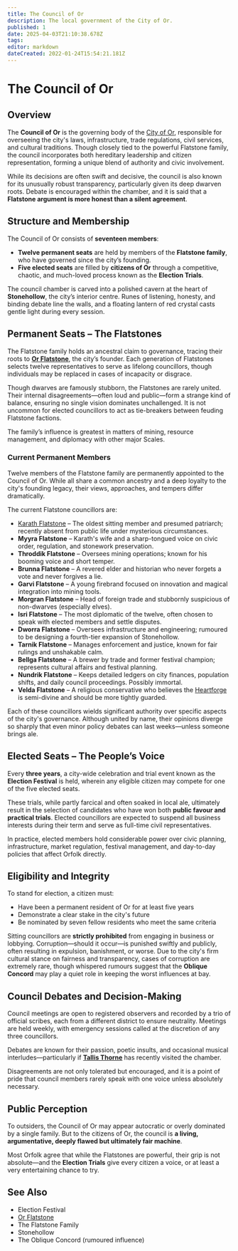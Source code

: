 ```yaml
---
title: The Council of Or
description: The local government of the City of Or.
published: 1
date: 2025-04-03T21:10:38.678Z
tags: 
editor: markdown
dateCreated: 2022-01-24T15:54:21.181Z
---
```


# The Council of Or

## Overview
The **Council of Or** is the governing body of the [City of Or](/location/settlement/city/city-of-or.md), responsible for overseeing the city's laws, infrastructure, trade regulations, civil services, and cultural traditions. Though closely tied to the powerful Flatstone family, the council incorporates both hereditary leadership and citizen representation, forming a unique blend of authority and civic involvement.

While its decisions are often swift and decisive, the council is also known for its unusually robust transparency, particularly given its deep dwarven roots. Debate is encouraged within the chamber, and it is said that a **Flatstone argument is more honest than a silent agreement**.

## Structure and Membership
The Council of Or consists of **seventeen members**:
- **Twelve permanent seats** are held by members of the **Flatstone family**, who have governed since the city’s founding.
- **Five elected seats** are filled by **citizens of Or** through a competitive, chaotic, and much-loved process known as the **Election Trials**.

The council chamber is carved into a polished cavern at the heart of **Stonehollow**, the city’s interior centre. Runes of listening, honesty, and binding debate line the walls, and a floating lantern of red crystal casts gentle light during every session.

## Permanent Seats – The Flatstones
The Flatstone family holds an ancestral claim to governance, tracing their roots to **[Or Flatstone](/location/settlement/city/city-of-or/local/or-flatstone.md)**, the city’s founder. Each generation of Flatstones selects twelve representatives to serve as lifelong councillors, though individuals may be replaced in cases of incapacity or disgrace.

Though dwarves are famously stubborn, the Flatstones are rarely united. Their internal disagreements—often loud and public—form a strange kind of balance, ensuring no single vision dominates unchallenged. It is not uncommon for elected councillors to act as tie-breakers between feuding Flatstone factions.

The family’s influence is greatest in matters of mining, resource management, and diplomacy with other major Scales.

### Current Permanent Members

Twelve members of the Flatstone family are permanently appointed to the Council of Or. While all share a common ancestry and a deep loyalty to the city's founding legacy, their views, approaches, and tempers differ dramatically.

The current Flatstone councillors are:

- [Karath Flatstone](/location/settlement/city/city-of-or/local/karath-flatstone.md) – The oldest sitting member and presumed patriarch; recently absent from public life under mysterious circumstances.
- **Myyra Flatstone** – Karath's wife and a sharp-tongued voice on civic order, regulation, and stonework preservation.
- **Throddik Flatstone** – Oversees mining operations; known for his booming voice and short temper.
- **Brunna Flatstone** – A revered elder and historian who never forgets a vote and never forgives a lie.
- **Garvi Flatstone** – A young firebrand focused on innovation and magical integration into mining tools.
- **Morgran Flatstone** – Head of foreign trade and stubbornly suspicious of non-dwarves (especially elves).
- **Isri Flatstone** – The most diplomatic of the twelve, often chosen to speak with elected members and settle disputes.
- **Dworra Flatstone** – Oversees infrastructure and engineering; rumoured to be designing a fourth-tier expansion of Stonehollow.
- **Tarnik Flatstone** – Manages enforcement and justice, known for fair rulings and unshakable calm.
- **Bellga Flatstone** – A brewer by trade and former festival champion; represents cultural affairs and festival planning.
- **Nundrik Flatstone** – Keeps detailed ledgers on city finances, population shifts, and daily council proceedings. Possibly immortal.
- **Velda Flatstone** – A religious conservative who believes the [Heartforge](/location/settlement/city/city-of-or/heartforge.md) is semi-divine and should be more tightly guarded.

Each of these councillors wields significant authority over specific aspects of the city's governance. Although united by name, their opinions diverge so sharply that even minor policy debates can last weeks—unless someone brings ale.

## Elected Seats – The People’s Voice
Every **three years**, a city-wide celebration and trial event known as the **Election Festival** is held, wherein any eligible citizen may compete for one of the five elected seats.

These trials, while partly farcical and often soaked in local ale, ultimately result in the selection of candidates who have won both **public favour and practical trials**. Elected councillors are expected to suspend all business interests during their term and serve as full-time civil representatives.

In practice, elected members hold considerable power over civic planning, infrastructure, market regulation, festival management, and day-to-day policies that affect Orfolk directly.

## Eligibility and Integrity
To stand for election, a citizen must:
- Have been a permanent resident of Or for at least five years
- Demonstrate a clear stake in the city's future
- Be nominated by seven fellow residents who meet the same criteria

Sitting councillors are **strictly prohibited** from engaging in business or lobbying. Corruption—should it occur—is punished swiftly and publicly, often resulting in expulsion, banishment, or worse. Due to the city's firm cultural stance on fairness and transparency, cases of corruption are extremely rare, though whispered rumours suggest that the **Oblique Concord** may play a quiet role in keeping the worst influences at bay.

## Council Debates and Decision-Making
Council meetings are open to registered observers and recorded by a trio of official scribes, each from a different district to ensure neutrality. Meetings are held weekly, with emergency sessions called at the discretion of any three councillors.

Debates are known for their passion, poetic insults, and occasional musical interludes—particularly if **[Tallis Thorne](/location/settlement/city/city-of-or/local/tallis-thorne.md)** has recently visited the chamber.

Disagreements are not only tolerated but encouraged, and it is a point of pride that council members rarely speak with one voice unless absolutely necessary.

## Public Perception
To outsiders, the Council of Or may appear autocratic or overly dominated by a single family. But to the citizens of Or, the council is **a living, argumentative, deeply flawed but ultimately fair machine**.

Most Orfolk agree that while the Flatstones are powerful, their grip is not absolute—and the **Election Trials** give every citizen a voice, or at least a very entertaining chance to try.

## See Also
- Election Festival
- [Or Flatstone](/location/settlement/city/city-of-or/local/or-flatstone.md)
- The Flatstone Family
- Stonehollow
- The Oblique Concord (rumoured influence)
